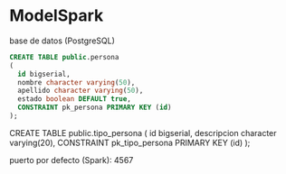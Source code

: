 # ModelSpark

base de datos (PostgreSQL)

```SQL
CREATE TABLE public.persona
(
  id bigserial,
  nombre character varying(50),
  apellido character varying(50),
  estado boolean DEFAULT true,
  CONSTRAINT pk_persona PRIMARY KEY (id)
);
```

CREATE TABLE public.tipo_persona
(
  id bigserial,
  descripcion character varying(20),
  CONSTRAINT pk_tipo_persona PRIMARY KEY (id)
);

puerto por defecto (Spark): 4567
